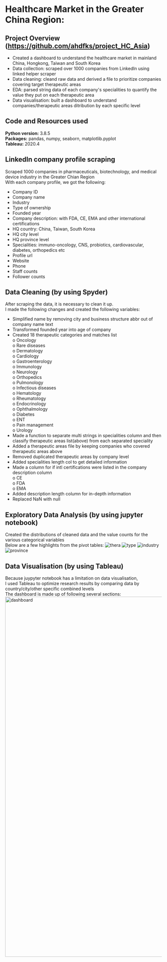 # Healthcare Market in the Greater China Region: 
## Project Overview (https://github.com/ahdfks/project_HC_Asia)
* Created a dashboard to understand the healthcare market in mainland China, Hongkong, Taiwan and South Korea
* Data collection: scraped over 1000 companies from LinkedIn using linked helper scraper
* Data cleaning: cleand raw data and derived a file to prioritize companies covering target therapeutic areas
* EDA: parsed string data of each company's specialities to quantify the value they put on each therapeutic area
* Data visualisation: built a dashboard to understand companies/therapeutic areas ditribution by each specific level


## Code and Resources used
**Python version:** 3.8.5\
**Packages:** pandas, numpy, seaborn, matplotlib.pyplot\
**Tableau:** 2020.4

## LinkedIn company profile scraping
Scraped 1000 companies in pharmaceuticals, biotechnology, and medical device industry in the Greater Chian Region\
With each company profile, we got the following:
*	Company ID
*	Company name
*	Industry
*	Type of ownership
*	Founded year
*	Company description: with FDA, CE, EMA and other international certifications
*	HQ country: China, Taiwan, South Korea
*	HQ city level
*	HQ province level
*	Specialities: immuno-oncology, CNS, probiotics, cardiovascular, diabetes, orthopedics etc
*	Profile url
*	Website
*	Phone
*	Staff counts
*	Follower counts

## Data Cleaning (by using Spyder)
After scraping the data, it is necessary to clean it up.\
I made the following changes and created the following variables:
*	Simplified name by removing city and business structure abbr out of company name text
* Transformed founded year into age of company
* Created 18 therapeutic categories and matches list\
o  Oncology\
o  Rare diseases\
o  Dermatology\
o  Cardiology\
o  Gastroenterology\
o  Immunology\
o  Neurology\
o  Orthopedics\
o  Pulmonology\
o  Infectious diseases\
o  Hematology\
o  Rheumatology\
o  Endocrinology\
o  Ophthalmology\
o  Diabetes\
o  ENT\
o  Pain management\
o  Urology
* Made a function to separate multi strings in specialities column and then classify therapeutic areas list(above) from each separated speciality
* Added a therapeutic areas file by keeping companies who covered therapeutic areas above
* Removed duplicated therapeutic areas by company level
* Added specialities length col to get detailed information
* Made a column for if intl certifications were listed in the company description column\
o  CE\
o  FDA\
o  EMA
* Added description length column for in-depth information
* Replaced NaN with null

## Exploratory Data Analysis (by using jupyter notebook)
Created the distributions of cleaned data and the value counts for the various categorical variables\
Below are a few highlights from the pivot tables:
![thera](https://user-images.githubusercontent.com/79106560/110397060-6f2fde80-8071-11eb-9c9d-a4d8fa97965d.png)
![type](https://user-images.githubusercontent.com/79106560/110399401-1a429700-8076-11eb-98e0-a7f67d5dfa11.png)
![industry](https://user-images.githubusercontent.com/79106560/110399409-1ca4f100-8076-11eb-95e2-e626b00ad890.png)
![province](https://user-images.githubusercontent.com/79106560/110399416-1e6eb480-8076-11eb-9ba0-ecf0eb332f7a.png)

## Data Visualisation (by using Tableau)
Because juypyter notebook has a limitation on data visualisation,\
I used Tableau to optimize research results by comparing data by country/city/other specific combined levels\
The dashboard is made up of following several sections:
<img width="1156" alt="dashboard" src="https://user-images.githubusercontent.com/79106560/110401339-aacea680-8079-11eb-9888-5c6cacfd9643.png">

